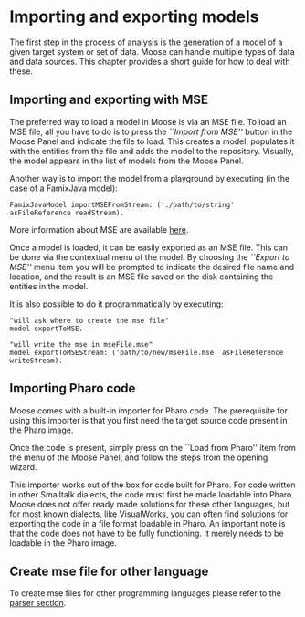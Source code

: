 # Importing and exporting models

The first step in the process of analysis is the generation of a model of a given target system or set of data.
Moose can handle multiple types of data and data sources.
This chapter provides a short guide for how to deal with these.

## Importing and exporting with MSE

The preferred way to load a model in Moose is via an MSE file.
To load an MSE file, all you have to do is to press the _``Import from MSE''_ button in the Moose Panel and indicate the file to load.
This creates a model, populates it with the entities from the file and adds the model to the repository.
Visually, the model appears in the list of models from the Moose Panel.

Another way is to import the model from a playground by executing (in the case of a FamixJava model):

```st
FamixJavaModel importMSEFromStream: ('./path/to/string' asFileReference readStream).
```

More information about MSE are available [here](./fileFormat.md#mse).

Once a model is loaded, it can be easily exported as an MSE file.
This can be done via the contextual menu of the model.
By choosing the _``Export to MSE''_ menu item you will be prompted to indicate the desired file name and location, and the result is an MSE file saved on the disk containing the entities in the model.

It is also possible to do it programmatically by executing: 

```st
"will ask where to create the mse file"
model exportToMSE.

"will write the mse in mseFile.mse"
model exportToMSEStream: ('path/to/new/mseFile.mse' asFileReference writeStream).
```

## Importing Pharo code

Moose comes with a built-in importer for Pharo code. The prerequisite for using this importer is that you first need the target source code present in the Pharo image.

Once the code is present, simply press on the ``Load from Pharo'' item from the menu of the Moose Panel, and follow the steps from the opening wizard.

This importer works out of the box for code built for Pharo.
For code written in other Smalltalk dialects, the code must first be made loadable into Pharo.
Moose does not offer ready made solutions for these other languages, but for most known dialects, like VisualWorks, you can often find solutions for exporting the code in a file format loadable in Pharo.
An important note is that the code does not have to be fully functioning.
It merely needs to be loadable in the Pharo image.

## Create mse file for other language

To create mse files for other programming languages please refer to the [parser section](./../README.md#Parser).
